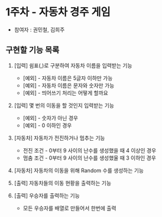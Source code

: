 # 1주차 - 자동차 경주 게임

* 참여자 : 권민철, 김희주

## 구현할 기능 목록

1. [입력] 쉼표(,)로 구분하여 자동차 이름을 입력받는 기능
    * [예외] - 자동차 이름은 5글자 이하만 가능
    * [예외] - 자동차 이름은 문자와 숫자만 가능
    * <TODO>[예외] - 띄어쓰기 처리는 어떻게 할까요

2. [입력] 몇 번의 이동을 할 것인지 입력받는 기능
    * [예외] - 숫자가 아닌 경우
    * [예외] - 0 이하인 경우

3. [자동차] 자동차가 전진하거나 멈추는 기능
    * 전진 조건 - 0부터 9 사이의 난수를 생성했을 때 4 이상인 경우
    * 멈춤 조건 - 0부터 9 사이의 난수를 생성했울 때 3 이하인 경우

4. [자동차] 자동차의 이동을 위해 Random 수를 생성하는 기능

5. [출력] 자동차들의 이동 현황을 출력하는 기능

6. [출력] 우승자를 출력하는 기능
    * 모든 우승자를 배열로 만들어서 한번에 출력